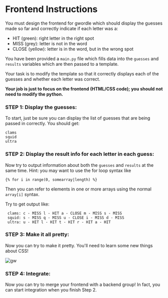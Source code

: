 # Frontend Instructions  

You must design the frontend for gwordle which should display the guesses made so far and correctly indicate if each letter was a:
 - HIT (green): right letter in the right spot
 - MISS (grey): letter is not in the word
 - CLOSE (yellow): letter is in the word, but in the wrong spot

You have been provided a `main.py` file which fills data into the `guesses` and `results` variables which are then passed to a template.

Your task is to modify the template so that it correctly displays each of the guesses and whether each letter was correct.

**Your job is just to focus on the frontend (HTML/CSS code); you should not need to modify the python.**

### STEP 1: Display the guesses:
To start, just be sure you can display the list of guesses that are being passed in correctly. You should get:
```
clams
squid
ultra
```

### STEP 2: Display the result info for each letter in each guess:
Now try to output information about both the `guesses` and `results` at the same time. Hint: you may want to use the for loop syntax like 

```
{% for i in range(0, somearray|length) %}
````
Then you can refer to elements in one or more arrays using the normal `array[i]` syntax.

Try to get output like:
```
 clams: c - MISS l - HIT a - CLOSE m - MISS s - MISS
 squid: s - MISS q - MISS u - CLOSE i - MISS d - MISS
 ultra: u - HIT l - HIT t - HIT r - HIT a - HIT

```

### STEP 3: Make it all pretty:
Now you can try to make it pretty. You'll need to learn some new things about CSS!

![gw](assets/gwordle.png)

### STEP 4: Integrate:
Now you can try to merge your frontend with a backend group!  In fact, you can start integration when you finish Step 2.
